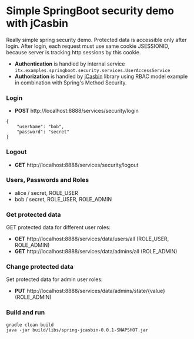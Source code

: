 # Simple SpringBoot security demo with jCasbin

Really simple spring security demo. Protected data is accessible only after login. 
After login, each request must use same cookie JSESSIONID, because server is tracking http sessions by this cookie.

* __Authentication__ is handled by internal service ``itx.examples.springboot.security.services.UserAccessService``
* __Authorization__ is handled by [jCasbin](https://github.com/casbin/jcasbin) library using RBAC model example in 
combination with Spring's Method Security.

### Login
* __POST__ http://localhost:8888/services/security/login
```
{
	"userName": "bob",
	"password": "secret"
}
```
### Logout
* __GET__ http://localhost:8888/services/security/logout

### Users, Passwords and Roles
* alice / secret, ROLE_USER
* bob / secret, ROLE_USER, ROLE_ADMIN

### Get protected data
GET protected data for different user roles:
* __GET__ http://localhost:8888/services/data/users/all (ROLE_USER, ROLE_ADMIN)
* __GET__ http://localhost:8888/services/data/admins/all (ROLE_ADMIN)

### Change protected data
Set protected data for admin user roles:
* __PUT__ http://localhost:8888/services/data/admins/state/{value} (ROLE_ADMIN)

### Build and run
```
gradle clean build 
java -jar build/libs/spring-jcasbin-0.0.1-SNAPSHOT.jar 
```